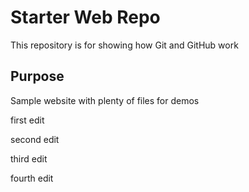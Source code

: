 # Starter Web Repo

This repository is for showing how Git and GitHub work

## Purpose

Sample website with plenty of files for demos

first edit

second edit

third edit

fourth edit
